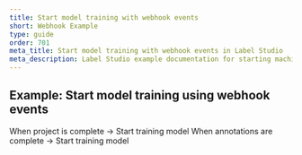 ```yaml
---
title: Start model training with webhook events
short: Webhook Example
type: guide
order: 701
meta_title: Start model training with webhook events in Label Studio
meta_description: Label Studio example documentation for starting machine learning model training in your MLOps pipeline in response to webhook events sent from Label Studio. 
---
```





## Example: Start model training using webhook events

When project is complete → Start training model
When annotations are complete → Start training model


